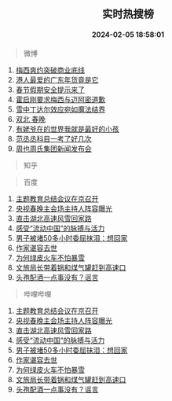 <div align="center"><h2>实时热搜榜</h2><h4>2024-02-05 18:58:01</h4></div>

> 微博  

1. [梅西爽约突破商业底线](https://s.weibo.com/weibo?q=%23%E6%A2%85%E8%A5%BF%E7%88%BD%E7%BA%A6%E7%AA%81%E7%A0%B4%E5%95%86%E4%B8%9A%E5%BA%95%E7%BA%BF%23&t=31&band_rank=1&Refer=top)<br />
2. [港人最爱的广东年货竟是它](https://s.weibo.com/weibo?q=%23%E6%B8%AF%E4%BA%BA%E6%9C%80%E7%88%B1%E7%9A%84%E5%B9%BF%E4%B8%9C%E5%B9%B4%E8%B4%A7%E7%AB%9F%E6%98%AF%E5%AE%83%23&t=31&band_rank=2&Refer=top)<br />
3. [春节假期安全提示来了](https://s.weibo.com/weibo?q=%23%E6%98%A5%E8%8A%82%E5%81%87%E6%9C%9F%E5%AE%89%E5%85%A8%E6%8F%90%E7%A4%BA%E6%9D%A5%E4%BA%86%23&t=31&band_rank=3&Refer=top)<br />
4. [霍启刚要求梅西与迈阿密道歉](https://s.weibo.com/weibo?q=%23%E9%9C%8D%E5%90%AF%E5%88%9A%E8%A6%81%E6%B1%82%E6%A2%85%E8%A5%BF%E4%B8%8E%E8%BF%88%E9%98%BF%E5%AF%86%E9%81%93%E6%AD%89%23&t=31&band_rank=4&Refer=top)<br />
5. [雪中丁达尔效应宛如魔法结界](https://s.weibo.com/weibo?q=%23%E9%9B%AA%E4%B8%AD%E4%B8%81%E8%BE%BE%E5%B0%94%E6%95%88%E5%BA%94%E5%AE%9B%E5%A6%82%E9%AD%94%E6%B3%95%E7%BB%93%E7%95%8C%23&t=31&band_rank=5&Refer=top)<br />
6. [双北 春晚](https://s.weibo.com/weibo?q=%E5%8F%8C%E5%8C%97%20%E6%98%A5%E6%99%9A&t=31&band_rank=6&Refer=top)<br />
7. [有姥爷在的世界我就是最好的小孩](https://s.weibo.com/weibo?q=%23%E6%9C%89%E5%A7%A5%E7%88%B7%E5%9C%A8%E7%9A%84%E4%B8%96%E7%95%8C%E6%88%91%E5%B0%B1%E6%98%AF%E6%9C%80%E5%A5%BD%E7%9A%84%E5%B0%8F%E5%AD%A9%23&t=31&band_rank=7&Refer=top)<br />
8. [范丞丞科目一考了好几次](https://s.weibo.com/weibo?q=%23%E8%8C%83%E4%B8%9E%E4%B8%9E%E7%A7%91%E7%9B%AE%E4%B8%80%E8%80%83%E4%BA%86%E5%A5%BD%E5%87%A0%E6%AC%A1%23&t=31&band_rank=8&Refer=top)<br />
9. [周也周氏集团新闻发布会](https://s.weibo.com/weibo?q=%23%E5%91%A8%E4%B9%9F%E5%91%A8%E6%B0%8F%E9%9B%86%E5%9B%A2%E6%96%B0%E9%97%BB%E5%8F%91%E5%B8%83%E4%BC%9A%23&t=31&band_rank=9&Refer=top)<br />

> 知乎  


> 百度  

1. [主题教育总结会议在京召开](https://www.baidu.com/s?wd=%E4%B8%BB%E9%A2%98%E6%95%99%E8%82%B2%E6%80%BB%E7%BB%93%E4%BC%9A%E8%AE%AE%E5%9C%A8%E4%BA%AC%E5%8F%AC%E5%BC%80&sa=fyb_news&rsv_dl=fyb_news)<br />
2. [央视春晚主会场主持人阵容曝光](https://www.baidu.com/s?wd=%E5%A4%AE%E8%A7%86%E6%98%A5%E6%99%9A%E4%B8%BB%E4%BC%9A%E5%9C%BA%E4%B8%BB%E6%8C%81%E4%BA%BA%E9%98%B5%E5%AE%B9%E6%9B%9D%E5%85%89&sa=fyb_news&rsv_dl=fyb_news)<br />
3. [直击湖北高速风雪回家路](https://www.baidu.com/s?wd=%E7%9B%B4%E5%87%BB%E6%B9%96%E5%8C%97%E9%AB%98%E9%80%9F%E9%A3%8E%E9%9B%AA%E5%9B%9E%E5%AE%B6%E8%B7%AF&sa=fyb_news&rsv_dl=fyb_news)<br />
4. [感受“流动中国”的脉搏与活力](https://www.baidu.com/s?wd=%E6%84%9F%E5%8F%97%E2%80%9C%E6%B5%81%E5%8A%A8%E4%B8%AD%E5%9B%BD%E2%80%9D%E7%9A%84%E8%84%89%E6%90%8F%E4%B8%8E%E6%B4%BB%E5%8A%9B&sa=fyb_news&rsv_dl=fyb_news)<br />
5. [男子被堵50多小时委屈抹泪：想回家](https://www.baidu.com/s?wd=%E7%94%B7%E5%AD%90%E8%A2%AB%E5%A0%B550%E5%A4%9A%E5%B0%8F%E6%97%B6%E5%A7%94%E5%B1%88%E6%8A%B9%E6%B3%AA%EF%BC%9A%E6%83%B3%E5%9B%9E%E5%AE%B6&sa=fyb_news&rsv_dl=fyb_news)<br />
6. [作家谌容去世](https://www.baidu.com/s?wd=%E4%BD%9C%E5%AE%B6%E8%B0%8C%E5%AE%B9%E5%8E%BB%E4%B8%96&sa=fyb_news&rsv_dl=fyb_news)<br />
7. [为何绿皮火车不怕暴雪](https://www.baidu.com/s?wd=%E4%B8%BA%E4%BD%95%E7%BB%BF%E7%9A%AE%E7%81%AB%E8%BD%A6%E4%B8%8D%E6%80%95%E6%9A%B4%E9%9B%AA&sa=fyb_news&rsv_dl=fyb_news)<br />
8. [文旅局长带着锅和煤气罐赶到高速口](https://www.baidu.com/s?wd=%E6%96%87%E6%97%85%E5%B1%80%E9%95%BF%E5%B8%A6%E7%9D%80%E9%94%85%E5%92%8C%E7%85%A4%E6%B0%94%E7%BD%90%E8%B5%B6%E5%88%B0%E9%AB%98%E9%80%9F%E5%8F%A3&sa=fyb_news&rsv_dl=fyb_news)<br />
9. [头孢配酒一点事没有？谣言](https://www.baidu.com/s?wd=%E5%A4%B4%E5%AD%A2%E9%85%8D%E9%85%92%E4%B8%80%E7%82%B9%E4%BA%8B%E6%B2%A1%E6%9C%89%EF%BC%9F%E8%B0%A3%E8%A8%80&sa=fyb_news&rsv_dl=fyb_news)<br />

> 哔哩哔哩  

1. [主题教育总结会议在京召开](https://www.baidu.com/s?wd=%E4%B8%BB%E9%A2%98%E6%95%99%E8%82%B2%E6%80%BB%E7%BB%93%E4%BC%9A%E8%AE%AE%E5%9C%A8%E4%BA%AC%E5%8F%AC%E5%BC%80&sa=fyb_news&rsv_dl=fyb_news)<br />
2. [央视春晚主会场主持人阵容曝光](https://www.baidu.com/s?wd=%E5%A4%AE%E8%A7%86%E6%98%A5%E6%99%9A%E4%B8%BB%E4%BC%9A%E5%9C%BA%E4%B8%BB%E6%8C%81%E4%BA%BA%E9%98%B5%E5%AE%B9%E6%9B%9D%E5%85%89&sa=fyb_news&rsv_dl=fyb_news)<br />
3. [直击湖北高速风雪回家路](https://www.baidu.com/s?wd=%E7%9B%B4%E5%87%BB%E6%B9%96%E5%8C%97%E9%AB%98%E9%80%9F%E9%A3%8E%E9%9B%AA%E5%9B%9E%E5%AE%B6%E8%B7%AF&sa=fyb_news&rsv_dl=fyb_news)<br />
4. [感受“流动中国”的脉搏与活力](https://www.baidu.com/s?wd=%E6%84%9F%E5%8F%97%E2%80%9C%E6%B5%81%E5%8A%A8%E4%B8%AD%E5%9B%BD%E2%80%9D%E7%9A%84%E8%84%89%E6%90%8F%E4%B8%8E%E6%B4%BB%E5%8A%9B&sa=fyb_news&rsv_dl=fyb_news)<br />
5. [男子被堵50多小时委屈抹泪：想回家](https://www.baidu.com/s?wd=%E7%94%B7%E5%AD%90%E8%A2%AB%E5%A0%B550%E5%A4%9A%E5%B0%8F%E6%97%B6%E5%A7%94%E5%B1%88%E6%8A%B9%E6%B3%AA%EF%BC%9A%E6%83%B3%E5%9B%9E%E5%AE%B6&sa=fyb_news&rsv_dl=fyb_news)<br />
6. [作家谌容去世](https://www.baidu.com/s?wd=%E4%BD%9C%E5%AE%B6%E8%B0%8C%E5%AE%B9%E5%8E%BB%E4%B8%96&sa=fyb_news&rsv_dl=fyb_news)<br />
7. [为何绿皮火车不怕暴雪](https://www.baidu.com/s?wd=%E4%B8%BA%E4%BD%95%E7%BB%BF%E7%9A%AE%E7%81%AB%E8%BD%A6%E4%B8%8D%E6%80%95%E6%9A%B4%E9%9B%AA&sa=fyb_news&rsv_dl=fyb_news)<br />
8. [文旅局长带着锅和煤气罐赶到高速口](https://www.baidu.com/s?wd=%E6%96%87%E6%97%85%E5%B1%80%E9%95%BF%E5%B8%A6%E7%9D%80%E9%94%85%E5%92%8C%E7%85%A4%E6%B0%94%E7%BD%90%E8%B5%B6%E5%88%B0%E9%AB%98%E9%80%9F%E5%8F%A3&sa=fyb_news&rsv_dl=fyb_news)<br />
9. [头孢配酒一点事没有？谣言](https://www.baidu.com/s?wd=%E5%A4%B4%E5%AD%A2%E9%85%8D%E9%85%92%E4%B8%80%E7%82%B9%E4%BA%8B%E6%B2%A1%E6%9C%89%EF%BC%9F%E8%B0%A3%E8%A8%80&sa=fyb_news&rsv_dl=fyb_news)<br />
